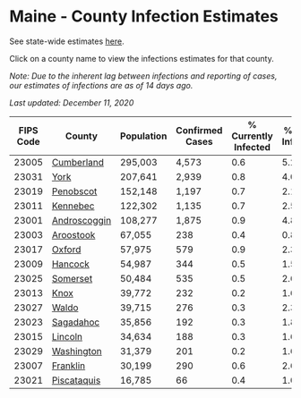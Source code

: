 # Maine - County Infection Estimates

See state-wide estimates [here](/infections/us-me).

Click on a county name to view the infections estimates for that county.

*Note: Due to the inherent lag between infections and reporting of cases, our estimates of infections are as of 14 days ago.*

*Last updated: December 11, 2020*

|   FIPS Code |                       County |   Population |   Confirmed Cases |   % Currently Infected |   % Total Infected |
|-------------|------------------------------|--------------|-------------------|------------------------|--------------------|
|       23005 |     [Cumberland](cumberland) |      295,003 |             4,573 |                    0.6 |                5.2 |
|       23031 |                 [York](york) |      207,641 |             2,939 |                    0.8 |                4.0 |
|       23019 |       [Penobscot](penobscot) |      152,148 |             1,197 |                    0.7 |                2.1 |
|       23011 |         [Kennebec](kennebec) |      122,302 |             1,135 |                    0.7 |                2.5 |
|       23001 | [Androscoggin](androscoggin) |      108,277 |             1,875 |                    0.9 |                4.8 |
|       23003 |       [Aroostook](aroostook) |       67,055 |               238 |                    0.4 |                0.8 |
|       23017 |             [Oxford](oxford) |       57,975 |               579 |                    0.9 |                2.3 |
|       23009 |           [Hancock](hancock) |       54,987 |               344 |                    0.5 |                1.5 |
|       23025 |         [Somerset](somerset) |       50,484 |               535 |                    0.5 |                2.6 |
|       23013 |                 [Knox](knox) |       39,772 |               232 |                    0.2 |                1.6 |
|       23027 |               [Waldo](waldo) |       39,715 |               276 |                    0.3 |                2.3 |
|       23023 |       [Sagadahoc](sagadahoc) |       35,856 |               192 |                    0.3 |                1.8 |
|       23015 |           [Lincoln](lincoln) |       34,634 |               188 |                    0.3 |                1.6 |
|       23029 |     [Washington](washington) |       31,379 |               201 |                    0.2 |                1.6 |
|       23007 |         [Franklin](franklin) |       30,199 |               290 |                    0.6 |                2.6 |
|       23021 |   [Piscataquis](piscataquis) |       16,785 |                66 |                    0.4 |                1.0 |